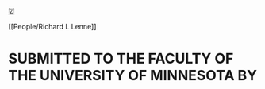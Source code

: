 [🇿](zotero://select/library/items/HHC3H5AP)

[[People/Richard L Lenne]] 
# SUBMITTED TO THE FACULTY OF THE UNIVERSITY OF MINNESOTA BY


